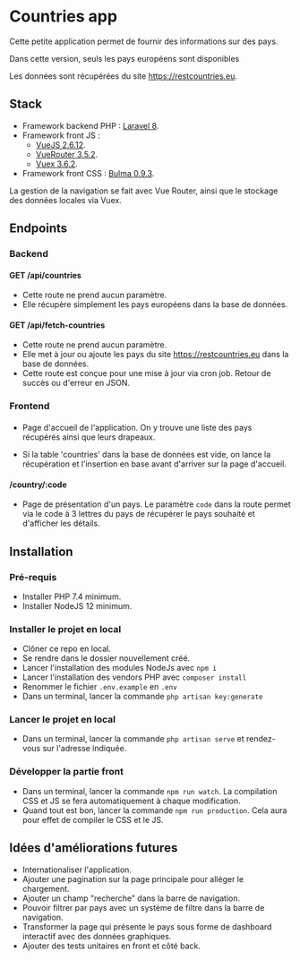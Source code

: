 # Countries app

Cette petite application permet de fournir des informations sur des pays.

Dans cette version, seuls les pays européens sont disponibles

Les données sont récupérées du site https://restcountries.eu.

## Stack

*  Framework backend PHP : [Laravel 8](https://laravel.com/).
*  Framework front JS :
   *  [VueJS 2.6.12](https://vuejs.org/).
   *  [VueRouter 3.5.2](https://vuejs.org/).
   *  [Vuex 3.6.2](https://vuex.vuejs.org/).
*  Framework front CSS : [Bulma 0.9.3](https://bulma.io/).

La gestion de la navigation se fait avec Vue Router, ainsi que le stockage des données locales via Vuex.

## Endpoints

### Backend

#### GET /api/countries

*  Cette route ne prend aucun paramètre.
*  Elle récupère simplement les pays européens dans la base de données.

#### GET /api/fetch-countries

*  Cette route ne prend aucun paramètre.
*  Elle met à jour ou ajoute les pays du site https://restcountries.eu dans la base de données.
*  Cette route est conçue pour une mise à jour via cron job. Retour de succès ou d'erreur en JSON.

### Frontend

#### <url>

*  Page d'accueil de l'application. On y trouve une liste des pays récupérés ainsi que leurs drapeaux.

*  Si la table 'countries' dans la base de données est vide, on lance la récupération et l'insertion en base avant d'arriver sur la page d'accueil.

#### <url>/country/:code

*  Page de présentation d'un pays. Le paramètre `code` dans la route permet via le code à 3 lettres du pays de récupérer le pays souhaité et d'afficher les détails.

## Installation

### Pré-requis

*  Installer PHP 7.4 minimum.
*  Installer NodeJS 12 minimum.

### Installer le projet en local

*  Clôner ce repo en local.
*  Se rendre dans le dossier nouvellement créé.
*  Lancer l'installation des modules NodeJs avec `npm i`
*  Lancer l'installation des vendors PHP avec `composer install`
*  Renommer le fichier `.env.example` en `.env`
*  Dans un terminal, lancer la commande `php artisan key:generate`

### Lancer le projet en local

*  Dans un terminal, lancer la commande `php artisan serve` et rendez-vous sur l'adresse indiquée.

### Développer la partie front

*  Dans un terminal, lancer la commande `npm run watch`. La compilation CSS et JS se fera automatiquement à chaque modification.
*  Quand tout est bon, lancer la commande `npm run production`. Cela aura pour effet de compiler le CSS et le JS.

## Idées d'améliorations futures

*  Internationaliser l'application.
*  Ajouter une pagination sur la page principale pour alléger le chargement.
*  Ajouter un champ "recherche" dans la barre de navigation.
*  Pouvoir filtrer par pays avec un système de filtre dans la barre de navigation.
*  Transformer la page qui présente le pays sous forme de dashboard interactif avec des données graphiques.
*  Ajouter des tests unitaires en front et côté back.
